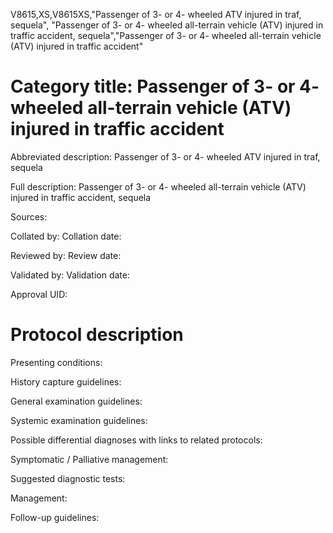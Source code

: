 V8615,XS,V8615XS,"Passenger of 3- or 4- wheeled ATV injured in traf, sequela", "Passenger of 3- or 4- wheeled all-terrain vehicle (ATV) injured in traffic accident, sequela","Passenger of 3- or 4- wheeled all-terrain vehicle (ATV) injured in traffic accident"
# Category title: Passenger of 3- or 4- wheeled all-terrain vehicle (ATV) injured in traffic accident

Abbreviated description: Passenger of 3- or 4- wheeled ATV injured in traf, sequela

Full description: Passenger of 3- or 4- wheeled all-terrain vehicle (ATV) injured in traffic accident, sequela

Sources:

Collated by:
Collation date:

Reviewed by:
Review date:

Validated by:
Validation date:

Approval UID:

# Protocol description

Presenting conditions:

History capture guidelines:

General examination guidelines:

Systemic examination guidelines:

Possible differential diagnoses with links to related protocols:

Symptomatic / Palliative management:

Suggested diagnostic tests:

Management:

Follow-up guidelines:
